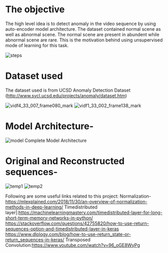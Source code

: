 # The objective

The high level idea is to detect anomaly in the video sequence by using auto-encoder model architecture. The dataset contained normal scene as well as abnormal scene. The normal scene are present in abundent while abnormal scene are rare. This is the motivation behind using unsupervised mode of learning for this task.

![steps](https://user-images.githubusercontent.com/28844605/89119818-c1eb5b80-d4ce-11ea-950c-3eb3dd892e86.jpeg)

# Dataset used

The dataset used is from UCSD Anomaly Detection Dataset
(http://www.svcl.ucsd.edu/projects/anomaly/dataset.htm)


![vidf4_33_007_frame080_mark](https://user-images.githubusercontent.com/28844605/84398862-13d5da80-ac1e-11ea-873d-5d18cb5503db.png)
![vidf1_33_002_frame138_mark](https://user-images.githubusercontent.com/28844605/84398814-07ea1880-ac1e-11ea-94de-2efcab2e856b.png)

# Model Architecture-

![model](https://user-images.githubusercontent.com/28844605/89119704-13dfb180-d4ce-11ea-8e40-040739672b99.jpeg)
Complete Model  Architecture

# Original and Reconstructed sequences-
![temp1](https://user-images.githubusercontent.com/28844605/89119766-6a4cf000-d4ce-11ea-9a27-f5d689ccba53.PNG)
![temp2](https://user-images.githubusercontent.com/28844605/89119793-8e103600-d4ce-11ea-9501-edb26b17e180.PNG)



Following are some useful links related to this project: 
Normalization-https://mlexplained.com/2018/11/30/an-overview-of-normalization-methods-in-deep-learning/
Timedistributed layer|:https://machinelearningmastery.com/timedistributed-layer-for-long-short-term-memory-networks-in-python/
https://stackoverflow.com/questions/42755820/how-to-use-return-sequences-option-and-timedistributed-layer-in-keras
https://www.dlology.com/blog/how-to-use-return_state-or-return_sequences-in-keras/
Transposed Convolution:https://www.youtube.com/watch?v=96_oGE8WyPg
